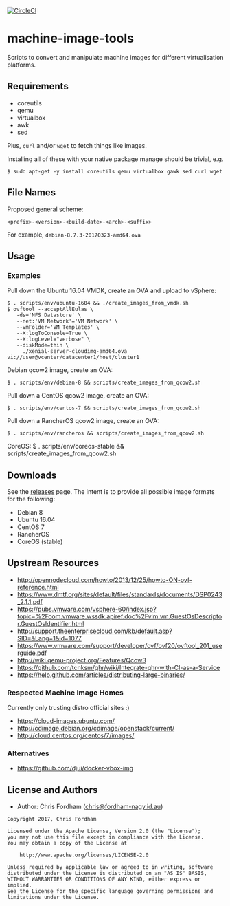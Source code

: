 [![CircleCI](https://circleci.com/gh/flaccid/machine-image-tools/tree/master.svg?style=svg)](https://circleci.com/gh/flaccid/machine-image-tools/tree/master)

# machine-image-tools

Scripts to convert and manipulate machine images for different virtualisation platforms.

## Requirements

- coreutils
- qemu
- virtualbox
- awk
- sed

Plus, `curl` and/or `wget` to fetch things like images.

Installing all of these with your native package manage should be trivial, e.g.

    $ sudo apt-get -y install coreutils qemu virtualbox gawk sed curl wget

## File Names

Proposed general scheme:

```
<prefix>-<version>-<build-date>-<arch>-<suffix>
```

For example, `debian-8.7.3-20170323-amd64.ova`

## Usage

### Examples

Pull down the Ubuntu 16.04 VMDK, create an OVA and upload to vSphere:

    $ . scripts/env/ubuntu-1604 && ./create_images_from_vmdk.sh
    $ ovftool --acceptAllEulas \
       -ds='NFS Datastore' \
       --net:'VM Network'='VM Network' \
       --vmFolder='VM Templates' \
       --X:logToConsole=True \
       --X:logLevel="verbose" \
       --diskMode=thin \
         ./xenial-server-cloudimg-amd64.ova vi://user@vcenter/datacenter1/host/cluster1

Debian qcow2 image, create an OVA:

    $ . scripts/env/debian-8 && scripts/create_images_from_qcow2.sh

Pull down a CentOS qcow2 image, create an OVA:

    $ . scripts/env/centos-7 && scripts/create_images_from_qcow2.sh

Pull down a RancherOS qcow2 image, create an OVA:

    $ . scripts/env/rancheros && scripts/create_images_from_qcow2.sh

CoreOS:
    $ . scripts/env/coreos-stable && scripts/create_images_from_qcow2.sh

## Downloads

See the [releases](https://github.com/flaccid/machine-image-tools/releases) page. The intent is to provide all possible image formats for the following:

- Debian 8
- Ubuntu 16.04
- CentOS 7
- RancherOS
- CoreOS (stable)

## Upstream Resources

- http://opennodecloud.com/howto/2013/12/25/howto-ON-ovf-reference.html
- https://www.dmtf.org/sites/default/files/standards/documents/DSP0243_2.1.1.pdf
- https://pubs.vmware.com/vsphere-60/index.jsp?topic=%2Fcom.vmware.wssdk.apiref.doc%2Fvim.vm.GuestOsDescriptor.GuestOsIdentifier.html
- http://support.theenterprisecloud.com/kb/default.asp?SID=&Lang=1&id=1077
- https://www.vmware.com/support/developer/ovf/ovf20/ovftool_201_userguide.pdf
- http://wiki.qemu-project.org/Features/Qcow3
- https://github.com/tcnksm/ghr/wiki/Integrate-ghr-with-CI-as-a-Service
- https://help.github.com/articles/distributing-large-binaries/

### Respected Machine Image Homes

Currently only trusting distro official sites :)

- https://cloud-images.ubuntu.com/
- http://cdimage.debian.org/cdimage/openstack/current/
- http://cloud.centos.org/centos/7/images/

### Alternatives

- https://github.com/djui/docker-vbox-img

License and Authors
-------------------
- Author: Chris Fordham (<chris@fordham-nagy.id.au>)

```text
Copyright 2017, Chris Fordham

Licensed under the Apache License, Version 2.0 (the "License");
you may not use this file except in compliance with the License.
You may obtain a copy of the License at

    http://www.apache.org/licenses/LICENSE-2.0

Unless required by applicable law or agreed to in writing, software
distributed under the License is distributed on an "AS IS" BASIS,
WITHOUT WARRANTIES OR CONDITIONS OF ANY KIND, either express or implied.
See the License for the specific language governing permissions and
limitations under the License.
```
